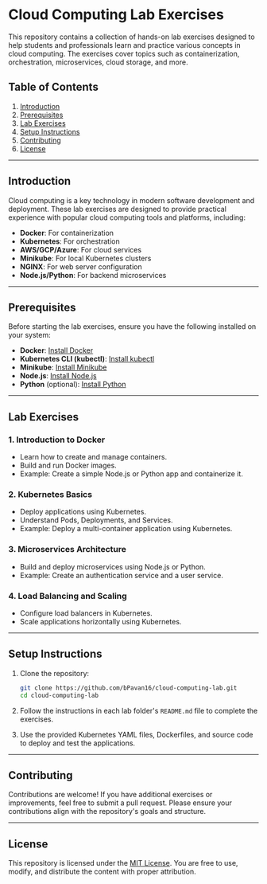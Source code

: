 # Cloud Computing Lab Exercises

This repository contains a collection of hands-on lab exercises designed to help students and professionals learn and practice various concepts in cloud computing. The exercises cover topics such as containerization, orchestration, microservices, cloud storage, and more.

## Table of Contents

1. [Introduction](#introduction)
2. [Prerequisites](#prerequisites)
3. [Lab Exercises](#lab-exercises)
4. [Setup Instructions](#setup-instructions)
5. [Contributing](#contributing)
6. [License](#license)

---

## Introduction

Cloud computing is a key technology in modern software development and deployment. These lab exercises are designed to provide practical experience with popular cloud computing tools and platforms, including:

- **Docker**: For containerization
- **Kubernetes**: For orchestration
- **AWS/GCP/Azure**: For cloud services
- **Minikube**: For local Kubernetes clusters
- **NGINX**: For web server configuration
- **Node.js/Python**: For backend microservices

---

## Prerequisites

Before starting the lab exercises, ensure you have the following installed on your system:

- **Docker**: [Install Docker](https://docs.docker.com/get-docker/)
- **Kubernetes CLI (kubectl)**: [Install kubectl](https://kubernetes.io/docs/tasks/tools/)
- **Minikube**: [Install Minikube](https://minikube.sigs.k8s.io/docs/start/)
- **Node.js**: [Install Node.js](https://nodejs.org/)
- **Python** (optional): [Install Python](https://www.python.org/)

---

## Lab Exercises

### 1. **Introduction to Docker**
   - Learn how to create and manage containers.
   - Build and run Docker images.
   - Example: Create a simple Node.js or Python app and containerize it.

### 2. **Kubernetes Basics**
   - Deploy applications using Kubernetes.
   - Understand Pods, Deployments, and Services.
   - Example: Deploy a multi-container application using Kubernetes.

### 3. **Microservices Architecture**
   - Build and deploy microservices using Node.js or Python.
   - Example: Create an authentication service and a user service.

### 4. **Load Balancing and Scaling**
   - Configure load balancers in Kubernetes.
   - Scale applications horizontally using Kubernetes.

---

## Setup Instructions

1. Clone the repository:
   ```bash
   git clone https://github.com/bPavan16/cloud-computing-lab.git
   cd cloud-computing-lab
   ```

2. Follow the instructions in each lab folder's `README.md` file to complete the exercises.

3. Use the provided Kubernetes YAML files, Dockerfiles, and source code to deploy and test the applications.

---

## Contributing

Contributions are welcome! If you have additional exercises or improvements, feel free to submit a pull request. Please ensure your contributions align with the repository's goals and structure.

---

## License

This repository is licensed under the [MIT License](LICENSE). You are free to use, modify, and distribute the content with proper attribution.
